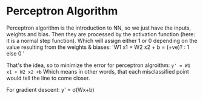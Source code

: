 # Perceptron Algorithm 

Perceptron algorithm is the introduction to NN, so we just have the inputs, weights and bias. Then they are processed by the activation function (here: it is a normal step function). Which will assign either 1 or 0 depending on the value resulting from the weights & biases:
'W1 x1 + W2 x2 + b =  (+ve)? : 1 else 0 '

That's the idea, so to minimize the error for perceptron algroithm: 
`y' = W1 x1 + W2 x2 +b`
Which means in other words, that each misclassified point would tell the line to come closer.


For gradient descent:
y' = σ(Wx+b)
